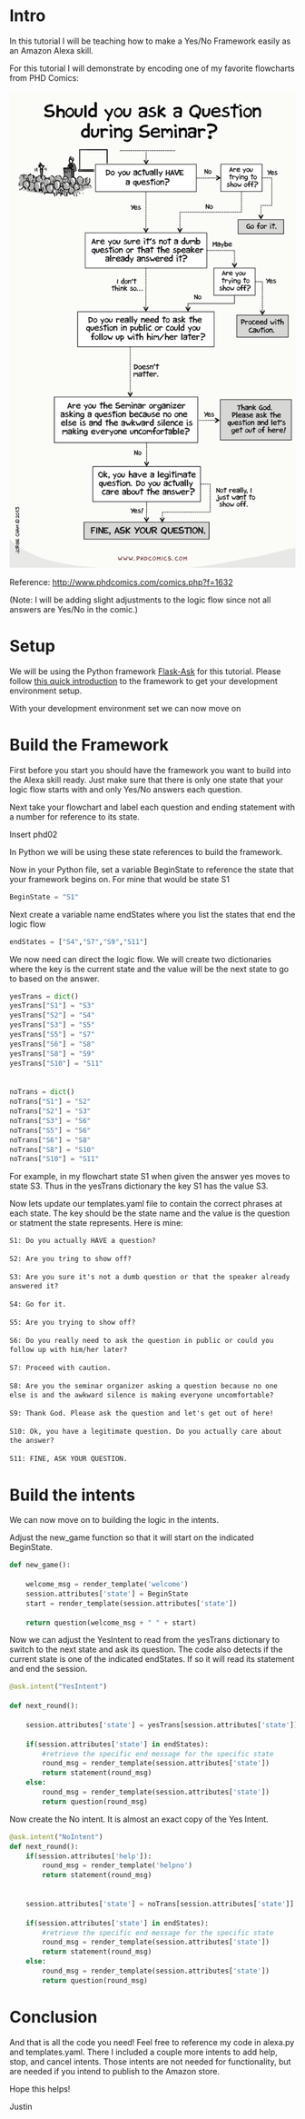 # Intro

In this tutorial I will be teaching how to make a Yes/No Framework easily as an Amazon Alexa skill.

For this tutorial I will demonstrate by encoding one of my favorite flowcharts from PHD Comics:

![alt text](https://raw.githubusercontent.com/JustinChavez/Flask-Ask-HW/master/tutorial/images/phd01.png "From PHD Comics")

Reference: http://www.phdcomics.com/comics.php?f=1632

(Note: I will be adding slight adjustments to the logic flow since not all answers are Yes/No in the comic.)

# Setup

We will be using the Python framework [Flask-Ask](https://github.com/johnwheeler/flask-ask) for this tutorial. Please follow [this quick introduction](https://developer.amazon.com/blogs/post/Tx14R0IYYGH3SKT/Flask-Ask-A-New-Python-Framework-for-Rapid-Alexa-Skills-Kit-Development) to the framework to get your development environment setup.

With your development environment set we can now move on 

# Build the Framework
First before you start you should have the framework you want to build into the Alexa skill ready. Just make sure that there is only one state that your logic flow starts with and only Yes/No answers each question.

Next take your flowchart and label each question and ending statement with a number for reference to its state. 

Insert phd02

In Python we will be using these state references to build the framework. 

Now in your Python file, set a variable BeginState to reference the state that your framework begins on. For mine that would be state S1

```Python
BeginState = "S1"
```
Next create a variable name endStates where you list the states that end the logic flow

```Python
endStates = ["S4","S7","S9","S11"]
```
We now need can direct the logic flow. We will create two dictionaries where the key is the current state and the value will be the next state to go to based on the answer. 

```Python
yesTrans = dict()
yesTrans["S1"] = "S3"
yesTrans["S2"] = "S4"
yesTrans["S3"] = "S5"
yesTrans["S5"] = "S7"
yesTrans["S6"] = "S8"
yesTrans["S8"] = "S9"
yesTrans["S10"] = "S11"


noTrans = dict()
noTrans["S1"] = "S2"
noTrans["S2"] = "S3"
noTrans["S3"] = "S6"
noTrans["S5"] = "S6"
noTrans["S6"] = "S8"
noTrans["S8"] = "S10"
noTrans["S10"] = "S11"
```
For example, in my flowchart state S1 when given the answer yes moves to state S3. Thus in the yesTrans dictionary the key S1 has the value S3. 

Now lets update our templates.yaml file to contain the correct phrases at each state. The key should be the state name and the value is the question or statment the state represents. Here is mine:

```
S1: Do you actually HAVE a question?

S2: Are you tring to show off?

S3: Are you sure it's not a dumb question or that the speaker already answered it?

S4: Go for it.

S5: Are you trying to show off?

S6: Do you really need to ask the question in public or could you follow up with him/her later?

S7: Proceed with caution.

S8: Are you the seminar organizer asking a question because no one else is and the awkward silence is making everyone uncomfortable?

S9: Thank God. Please ask the question and let's get out of here!

S10: Ok, you have a legitimate question. Do you actually care about the answer?

S11: FINE, ASK YOUR QUESTION.
```

# Build the intents
We can now move on to building the logic in the intents. 

Adjust the new_game function so that it will start on the indicated BeginState.

```Python
def new_game():
    
    welcome_msg = render_template('welcome')
    session.attributes['state'] = BeginState
    start = render_template(session.attributes['state'])

    return question(welcome_msg + " " + start)
```
Now we can adjust the YesIntent to read from the yesTrans dictionary to switch to the next state and ask its question. The code also detects if the current state is one of the indicated endStates. If so it will read its statement and end the session. 

```Python
@ask.intent("YesIntent")

def next_round():

    session.attributes['state'] = yesTrans[session.attributes['state']]
    
    if(session.attributes['state'] in endStates):
        #retrieve the specific end message for the specific state
        round_msg = render_template(session.attributes['state'])
        return statement(round_msg)
    else:
        round_msg = render_template(session.attributes['state'])
        return question(round_msg)
```
Now create the No intent. It is almost an exact copy of the Yes Intent.

```Python
@ask.intent("NoIntent")
def next_round():
    if(session.attributes['help']):
        round_msg = render_template('helpno')
        return statement(round_msg)


    session.attributes['state'] = noTrans[session.attributes['state']]
    
    if(session.attributes['state'] in endStates):
        #retrieve the specific end message for the specific state
        round_msg = render_template(session.attributes['state'])
        return statement(round_msg)
    else:
        round_msg = render_template(session.attributes['state'])
        return question(round_msg)
```
# Conclusion
And that is all the code you need! Feel free to reference my code in alexa.py and templates.yaml. There I included a couple more intents to add help, stop, and cancel intents. Those intents are not needed for functionality, but are needed if you intend to publish to the Amazon store.

Hope this helps!

Justin
